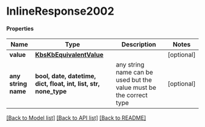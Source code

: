 # InlineResponse2002

#### Properties
Name | Type | Description | Notes
------------ | ------------- | ------------- | -------------
**value** | [**KbsKbEquivalentValue**](KbsKbEquivalentValue.md) |  | [optional] 
**any string name** | **bool, date, datetime, dict, float, int, list, str, none_type** | any string name can be used but the value must be the correct type | [optional]

[[Back to Model list]](../README.md#documentation-for-models) [[Back to API list]](../README.md#documentation-for-api-endpoints) [[Back to README]](../README.md)

